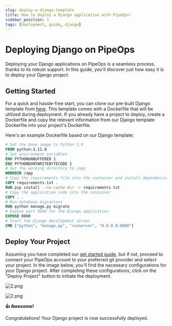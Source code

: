 ```yaml
---
slug: deploy-a-django-template
title: How to deploy a Django application with PipeOps!
sidebar_position: 1
tags: [deployment, guide, django]
---
```


# Deploying Django on PipeOps

Deploying your Django applications on PipeOps is a seamless process, thanks to its robust support. In this guide, you'll discover just how easy it is to deploy your Django project.

## Getting Started

For a quick and hassle-free start, you can clone our pre-built Django template from [here](https://github.com/pipeops-dev/pipeops-django). This template comes with a Dockerfile that will be utilized during deployment. If you already have a project to deploy, create a Dockerfile and copy the relevant information from our Django template Dockerfile into your project's Dockerfile.

Here's an example Dockerfile based on our Django template:

```dockerfile
# Set the base image to Python 3.9
FROM python:3.11.0
# Set environment variables
ENV PYTHONUNBUFFERED 1
ENV PYTHONDONTWRITEBYTECODE 1
# Set the working directory to /app
WORKDIR /app
# Copy the requirements file into the container and install dependencies
COPY requirements.txt .
RUN pip install --no-cache-dir -r requirements.txt
# Copy the application code into the container
COPY . .
# Run database migrations
RUN python manage.py migrate
# Expose port 8000 for the Django application
EXPOSE 8000
# Start the Django development server
CMD ["python", "manage.py", "runserver", "0.0.0.0:8000"]
```

## Deploy Your Project

Assuming you have completed our [get started guide](/docs/User%20Guides/For%20Developers/dev-account-setup), but if not, proceed to connect your PipeOps account to your preferred git provider and select your project. In the image below, you'll find the necessary configurations for your Django project. After completing these configurations, click on the "Deploy Project" button to initiate the deployment.

![2.png](https://res.cloudinary.com/djhh4kkml/image/upload/v1678874959/Pipeops/django_u8mv1l.png)

![2.png](https://res.cloudinary.com/djhh4kkml/image/upload/v1678875019/Pipeops/image_5_bhabno.png)

**👍 Awesome!**

Congratulations! Your Django project is now successfully deployed.
